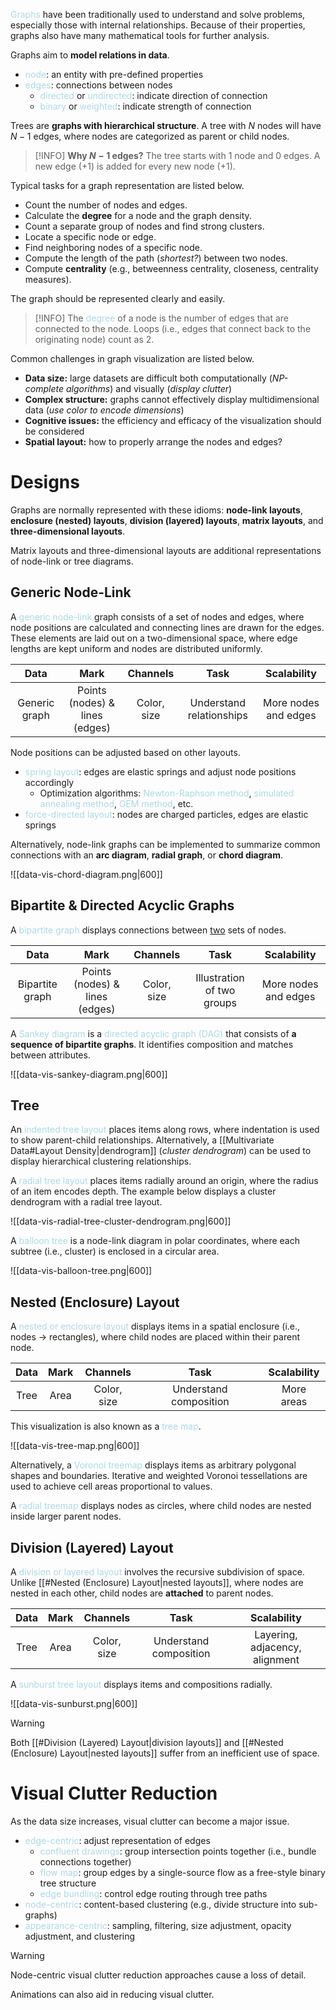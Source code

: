 <span style = "color:lightblue">Graphs</span> have been traditionally used to understand and solve problems, especially those with internal relationships. Because of their properties, graphs also have many mathematical tools for further analysis.

Graphs aim to **model relations in data**.
- <span style = "color:lightblue">node</span>: an entity with pre-defined properties
- <span style = "color:lightblue">edges</span>: connections between nodes
	- <span style = "color:lightblue">directed</span> or <span style = "color:lightblue">undirected</span>: indicate direction of connection 
	- <span style = "color:lightblue">binary</span> or <span style = "color:lightblue">weighted</span>: indicate strength of connection

Trees are **graphs with hierarchical structure**. A tree with $N$ nodes will have $N-1$ edges, where nodes are categorized as parent or child nodes.

> [!INFO]
> **Why $N-1$ edges?** The tree starts with $1$ node and $0$ edges. A new edge ($+1$) is added for every new node ($+1$).

Typical tasks for a graph representation are listed below.
- Count the number of nodes and edges.
- Calculate the **degree** for a node and the graph density.
- Count a separate group of nodes and find strong clusters.
- Locate a specific node or edge.
- Find neighboring nodes of a specific node.
- Compute the length of the path (*shortest?*) between two nodes.
- Compute **centrality** (e.g., betweenness centrality, closeness, centrality measures).

The graph should be represented clearly and easily.

> [!INFO]
> The <span style = "color:lightblue">degree</span> of a node is the number of edges that are connected to the node. Loops (i.e., edges that connect back to the originating node) count as $2$.

Common challenges in graph visualization are listed below.
- **Data size:** large datasets are difficult both computationally (*NP-complete algorithms*) and visually (*display clutter*)
- **Complex structure:** graphs cannot effectively display multidimensional data (*use color to encode dimensions*)
- **Cognitive issues:** the efficiency and efficacy of the visualization should be considered
- **Spatial layout:** how to properly arrange the nodes and edges?

# Designs
Graphs are normally represented with these idioms: **node-link layouts**, **enclosure (nested) layouts**, **division (layered) layouts**, **matrix layouts**, and **three-dimensional layouts**.

Matrix layouts and three-dimensional layouts are additional representations of node-link or tree diagrams.

## Generic Node-Link
A <span style = "color:lightblue">generic node-link</span> graph consists of a set of nodes and edges, where node positions are calculated and connecting lines are drawn for the edges. These elements are laid out on a two-dimensional space, where edge lengths are kept uniform and nodes are distributed uniformly.

|                           **Data**                            | **Mark** |           **Channels**           |             **Task**             | **Scalability** |
|:-------------------------------------------------------------:|:--------:|:--------------------------------:|:--------------------------------:|:---------------:|
| Generic graph |   Points (nodes) & lines (edges)   | Color, size | Understand relationships | More nodes and edges               |

Node positions can be adjusted based on other layouts.
- <span style = "color:lightblue">spring layout</span>: edges are elastic springs and adjust node positions accordingly
	- Optimization algorithms: <span style = "color:lightblue">Newton-Raphson method</span>, <span style = "color:lightblue">simulated annealing method</span>, <span style = "color:lightblue">GEM method</span>, etc.
- <span style = "color:lightblue">force-directed layout</span>: nodes are charged particles, edges are elastic springs

Alternatively, node-link graphs can be implemented to summarize common connections with an **arc diagram**, **radial graph**, or **chord diagram**.

![[data-vis-chord-diagram.png|600]]

## Bipartite & Directed Acyclic Graphs
A <span style = "color:lightblue">bipartite graph</span> displays connections between <u>two</u> sets of nodes.

|                           **Data**                            | **Mark** |           **Channels**           |             **Task**             | **Scalability** |
|:-------------------------------------------------------------:|:--------:|:--------------------------------:|:--------------------------------:|:---------------:|
| Bipartite graph |   Points (nodes) & lines (edges)   | Color, size | Illustration of two groups | More nodes and edges               |

A <span style = "color:lightblue">Sankey diagram</span> is a <span style = "color:lightblue">directed acyclic graph (DAG)</span> that consists of **a sequence of bipartite graphs**. It identifies composition and matches between attributes.

![[data-vis-sankey-diagram.png|600]]

## Tree
An <span style = "color:lightblue">indented tree layout</span> places items along rows, where indentation is used to show parent-child relationships. Alternatively, a [[Multivariate Data#Layout Density|dendrogram]] (*cluster dendrogram*) can be used to display hierarchical clustering relationships.

A <span style = "color:lightblue">radial tree layout</span> places items radially around an origin, where the radius of an item encodes depth. The example below displays a cluster dendrogram with a radial tree layout.

![[data-vis-radial-tree-cluster-dendrogram.png|600]]

A <span style = "color:lightblue">balloon tree</span> is a node-link diagram in polar coordinates, where each subtree (i.e., cluster) is enclosed in a circular area.

![[data-vis-balloon-tree.png|600]]

## Nested (Enclosure) Layout
A <span style = "color:lightblue">nested or enclosure layout</span> displays items in a spatial enclosure (i.e., nodes $\rightarrow$ rectangles), where child nodes are placed within their parent node.

| **Data** | **Mark** | **Channels** |        **Task**        |   **Scalability**    |
|:--------:|:--------:|:------------:|:----------------------:|:--------------------:|
|   Tree   |   Area   | Color, size  | Understand composition | More areas |

This visualization is also known as a <span style = "color:lightblue">tree map</span>.

![[data-vis-tree-map.png|600]]

Alternatively, a <span style = "color:lightblue">Voronoi treemap</span> displays items as arbitrary polygonal shapes and boundaries. Iterative and weighted Voronoi tessellations are used to achieve cell areas proportional to values.

A <span style = "color:lightblue">radial treemap</span> displays nodes as circles, where child nodes are nested inside larger parent nodes.

## Division (Layered) Layout
A <span style = "color:lightblue">division or layered layout</span> involves the recursive subdivision of space. Unlike [[#Nested (Enclosure) Layout|nested layouts]], where nodes are nested in each other, child nodes are **attached** to parent nodes.

| **Data** | **Mark** | **Channels** |        **Task**        |   **Scalability**    |
|:--------:|:--------:|:------------:|:----------------------:|:--------------------:|
|   Tree   |   Area   | Color, size  | Understand composition | Layering, adjacency, alignment |

A <span style = "color:lightblue">sunburst tree layout</span> displays items and compositions radially.

![[data-vis-sunburst.png|600]]

> [!WARNING]
> Both [[#Division (Layered) Layout|division layouts]] and [[#Nested (Enclosure) Layout|nested layouts]] suffer from an inefficient use of space.

# Visual Clutter Reduction
As the data size increases, visual clutter can become a major issue.
- <span style = "color:lightblue">edge-centric</span>: adjust representation of edges
	- <span style = "color:lightblue">confluent drawings</span>: group intersection points together (i.e., bundle connections together)
	- <span style = "color:lightblue">flow map</span>: group edges by a single-source flow as a free-style binary tree structure
	- <span style = "color:lightblue">edge bundling</span>: control edge routing through tree paths 
- <span style = "color:lightblue">node-centric</span>: content-based clustering (e.g., divide structure into sub-graphs)
- <span style = "color:lightblue">appearance-centric</span>: sampling, filtering, size adjustment, opacity adjustment, and clustering

> [!WARNING]
> Node-centric visual clutter reduction approaches cause a loss of detail.

Animations can also aid in reducing visual clutter.